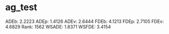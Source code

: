 # ag_test

ADEb: 2.2223
ADEp: 1.4126
ADEv: 2.6444
FDEb: 4.1213
FDEp: 2.7105
FDEv: 4.6829
Rank: 1562
WSADE: 1.8371
WSFDE: 3.4154